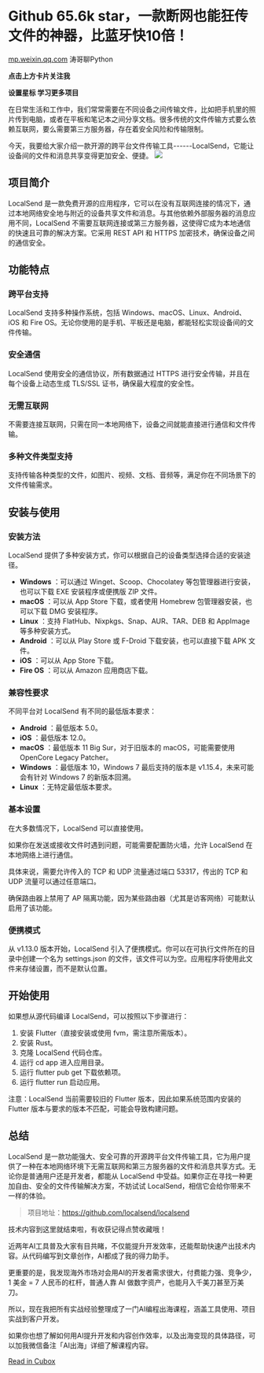 # Github 65.6k star，一款断网也能狂传文件的神器，比蓝牙快10倍！

[mp.weixin.qq.com](https://mp.weixin.qq.com/s/YF3gRvK6gQw-UKK-kGfAQQ) 涛哥聊Python


**点击上方卡片关注我**

**设置星标 学习更多项目**

在日常生活和工作中，我们常常需要在不同设备之间传输文件，比如把手机里的照片传到电脑，或者在平板和笔记本之间分享文档。很多传统的文件传输方式要么依赖互联网，要么需要第三方服务器，存在着安全风险和传输限制。

今天，我要给大家介绍一款开源的跨平台文件传输工具------LocalSend，它能让设备间的文件和消息共享变得更加安全、便捷。
![](https://cubox.pro/c/filters:no_upscale()?imageUrl=https%3A%2F%2Fmmbiz.qpic.cn%2Fsz_mmbiz_png%2Foa2exq9t5MIKJmaZXc7LryPoLDU5BKK9HEvaJKFeCBYuqfAH6lrMiaKLib9FX6kKfSlyYNcSPRrCfd4MYYLRWyYA%2F640%3Fwx_fmt%3Dpng%26from%3Dappmsg%26tp%3Dwebp%26wxfrom%3D5%26wx_lazy%3D1&valid=false)

## 项目简介

LocalSend 是一款免费开源的应用程序，它可以在没有互联网连接的情况下，通过本地网络安全地与附近的设备共享文件和消息。与其他依赖外部服务器的消息应用不同，LocalSend 不需要互联网连接或第三方服务器，这使得它成为本地通信的快速且可靠的解决方案。它采用 REST API 和 HTTPS 加密技术，确保设备之间的通信安全。

## 功能特点

### 跨平台支持

LocalSend 支持多种操作系统，包括 Windows、macOS、Linux、Android、iOS 和 Fire OS。无论你使用的是手机、平板还是电脑，都能轻松实现设备间的文件传输。

### 安全通信

LocalSend 使用安全的通信协议，所有数据通过 HTTPS 进行安全传输，并且在每个设备上动态生成 TLS/SSL 证书，确保最大程度的安全性。

### 无需互联网

不需要连接互联网，只需在同一本地网络下，设备之间就能直接进行通信和文件传输。

### 多种文件类型支持

支持传输各种类型的文件，如图片、视频、文档、音频等，满足你在不同场景下的文件传输需求。

## 安装与使用

### 安装方法

LocalSend 提供了多种安装方式，你可以根据自己的设备类型选择合适的安装途径。

*
  **Windows** ：可以通过 Winget、Scoop、Chocolatey 等包管理器进行安装，也可以下载 EXE 安装程序或便携版 ZIP 文件。
*
  **macOS** ：可以从 App Store 下载，或者使用 Homebrew 包管理器安装，也可以下载 DMG 安装程序。
*
  **Linux** ：支持 FlatHub、Nixpkgs、Snap、AUR、TAR、DEB 和 AppImage 等多种安装方式。
*
  **Android** ：可以从 Play Store 或 F-Droid 下载安装，也可以直接下载 APK 文件。
*
  **iOS** ：可以从 App Store 下载。
*
  **Fire OS** ：可以从 Amazon 应用商店下载。

### 兼容性要求

不同平台对 LocalSend 有不同的最低版本要求：

*
  **Android** ：最低版本 5.0。
*
  **iOS** ：最低版本 12.0。
*
  **macOS** ：最低版本 11 Big Sur，对于旧版本的 macOS，可能需要使用 OpenCore Legacy Patcher。
*
  **Windows** ：最低版本 10，Windows 7 最后支持的版本是 v1.15.4，未来可能会有针对 Windows 7 的新版本回溯。
*
  **Linux** ：无特定最低版本要求。

### 基本设置

在大多数情况下，LocalSend 可以直接使用。

如果你在发送或接收文件时遇到问题，可能需要配置防火墙，允许 LocalSend 在本地网络上进行通信。

具体来说，需要允许传入的 TCP 和 UDP 流量通过端口 53317，传出的 TCP 和 UDP 流量可以通过任意端口。

确保路由器上禁用了 AP 隔离功能，因为某些路由器（尤其是访客网络）可能默认启用了该功能。

### 便携模式

从 v1.13.0 版本开始，LocalSend 引入了便携模式。你可以在可执行文件所在的目录中创建一个名为 settings.json 的文件，该文件可以为空。应用程序将使用此文件来存储设置，而不是默认位置。

## 开始使用

如果想从源代码编译 LocalSend，可以按照以下步骤进行：

1.
   安装 Flutter（直接安装或使用 fvm，需注意所需版本）。
2.
   安装 Rust。
3.
   克隆 LocalSend 代码仓库。
4.
   运行 cd app 进入应用目录。
5.
   运行 flutter pub get 下载依赖项。
6.
   运行 flutter run 启动应用。

注意：LocalSend 当前需要较旧的 Flutter 版本，因此如果系统范围内安装的 Flutter 版本与要求的版本不匹配，可能会导致构建问题。

## 总结

LocalSend 是一款功能强大、安全可靠的开源跨平台文件传输工具，它为用户提供了一种在本地网络环境下无需互联网和第三方服务器的文件和消息共享方式。无论你是普通用户还是开发者，都能从 LocalSend 中受益。如果你正在寻找一种更加自由、安全的文件传输解决方案，不妨试试 LocalSend，相信它会给你带来不一样的体验。
> 项目地址：https://github.com/localsend/localsend

技术内容到这里就结束啦，有收获记得点赞收藏哦！

近两年AI工具普及大家有目共睹，不仅能提升开发效率，还能帮助快速产出技术内容。从代码编写到文章创作，AI都成了我的得力助手。

更重要的是，我发现海外市场对会用AI的开发者需求很大，付费能力强、竞争少，1 美金 = 7 人民币的杠杆，普通人靠 AI 做数字资产，也能月入千美刀甚至万美刀。

所以，现在我把所有实战经验整理成了一门AI编程出海课程，涵盖工具使用、项目实战到客户开发。

如果你也想了解如何用AI提升开发和内容创作效率，以及出海变现的具体路径，可以加我微信备注「AI出海」详细了解课程内容。

[Read in Cubox](https://cubox.pro/my/card?id=7352987371589076722)
